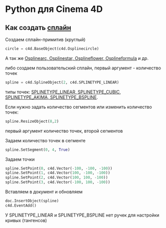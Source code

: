 # Python для Cinema 4D
## Как создать [сплайн][1]

Создаем сплайн-примитив (круглый)

```Python
circle = c4d.BaseObject(c4d.Osplinecircle)
```
А так же [Osplinearc, Osplinestar, Osplineflower, Osplineformula][2] и др.


либо создаем пользовательский сплайн, первый аргумент - количество точек

```Python
spline = c4d.SplineObject(2, c4d.SPLINETYPE_LINEAR)
```
типы точек: [SPLINETYPE_LINEAR, SPLINETYPE_CUBIC, SPLINETYPE_AKIMA, SPLINETYPE_BSPLINE][3].

Если нужно задать количество сегментов или изменить количество точек:

```Python
spline.ResizeObject(8,2)
```
первый аргумент количество точек, второй сегментов


Задаем количество точек в сегменте
```Python
spline.SetSegment(0, 4, True)
```

Задаем точки
```Python
spline.SetPoint(0, c4d.Vector(-100, -100, -100))
spline.SetPoint(1, c4d.Vector(100, -100, -100))
spline.SetPoint(2, c4d.Vector(100, 100, -100))
spline.SetPoint(3, c4d.Vector(-100, 100, -100))
```

Вставляем в документ и обновляем
```Python
doc.InsertObject(spline)
c4d.EventAdd()
```
У SPLINETYPE_LINEAR и SPLINETYPE_BSPLINE нет ручек для настройки кривых (тангенсов)

[1]: https://developers.maxon.net/docs/py/23_110/modules/c4d/C4DAtom/GeListNode/BaseList2D/BaseObject/PointObject/SplineObject/index.html "SplineObject"
[2]: https://developers.maxon.net/docs/py/23_110/types/objects.html "objects"
[3]: https://developers.maxon.net/docs/py/23_110/types/spline.html "spline types"